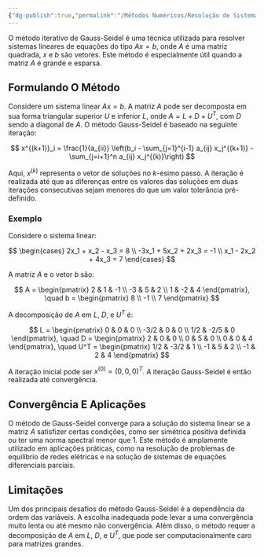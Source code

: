 ```yaml
---
{"dg-publish":true,"permalink":"/Métodos Numéricos/Resolução de Sistemas Lineares/Método de Gauss-Seidel/","dgPassFrontmatter":true,"created":"2025-04-29T10:39:56.919-03:00"}
---
```



O método iterativo de Gauss-Seidel é uma técnica utilizada para resolver sistemas lineares de equações do tipo $Ax = b$, onde $A$ é uma matriz quadrada, $x$ e $b$ são vetores. Este método é especialmente útil quando a matriz $A$ é grande e esparsa.

## Formulando O Método

Considere um sistema linear $Ax = b$. A matriz $A$ pode ser decomposta em sua forma triangular superior $U$ e inferior $L$, onde $A = L + D + U^T$, com $D$ sendo a diagonal de $A$. O método Gauss-Seidel é baseado na seguinte iteração:

$$
x^{(k+1)}_i = \frac{1}{a_{ii}} \left(b_i - \sum_{j=1}^{i-1} a_{ij} x_j^{(k+1)} - \sum_{j=i+1}^n a_{ij} x_j^{(k)}\right)
$$

Aqui, $x^{(k)}$ representa o vetor de soluções no $k$-ésimo passo. A iteração é realizada até que as diferenças entre os valores das soluções em duas iterações consecutivas sejam menores do que um valor tolerância pré-definido.

### Exemplo

Considere o sistema linear:

$$
\begin{cases}
2x_1 + x_2 - x_3 = 8 \\
-3x_1 + 5x_2 + 2x_3 = -1 \\
x_1 - 2x_2 + 4x_3 = 7
\end{cases}
$$

A matriz $A$ e o vetor $b$ são:

$$
A = \begin{pmatrix}
2 & 1 & -1 \\
-3 & 5 & 2 \\
1 & -2 & 4
\end{pmatrix}, \quad b = \begin{pmatrix} 8 \\ -1 \\ 7 \end{pmatrix}
$$

A decomposição de $A$ em $L$, $D$, e $U^T$ é:

$$
L = \begin{pmatrix}
0 & 0 & 0 \\
-3/2 & 0 & 0 \\
1/2 & -2/5 & 0
\end{pmatrix}, \quad D = \begin{pmatrix}
2 & 0 & 0 \\
0 & 5 & 0 \\
0 & 0 & 4
\end{pmatrix}, \quad U^T = \begin{pmatrix}
1/2 & -3/2 & 1 \\
-1 & 5 & 2 \\
-1 & 2 & 4
\end{pmatrix}
$$

A iteração inicial pode ser $x^{(0)} = (0, 0, 0)^T$. A iteração Gauss-Seidel é então realizada até convergência.

## Convergência E Aplicações

O método de Gauss-Seidel converge para a solução do sistema linear se a matriz $A$ satisfizer certas condições, como ser simétrica positiva definida ou ter uma norma spectral menor que 1. Este método é amplamente utilizado em aplicações práticas, como na resolução de problemas de equilíbrio de redes elétricas e na solução de sistemas de equações diferenciais parciais.

## Limitações

Um dos principais desafios do método Gauss-Seidel é a dependência da ordem das variáveis. A escolha inadequada pode levar a uma convergência muito lenta ou até mesmo não convergência. Além disso, o método requer a decomposição de $A$ em $L$, $D$, e $U^T$, que pode ser computacionalmente caro para matrizes grandes.

